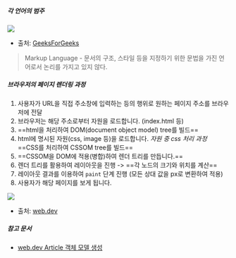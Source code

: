 
##### 각 언어의 범주
![](https://i.imgur.com/oK3EHEZ.png)
- 출처: [GeeksForGeeks](https://www.geeksforgeeks.org/difference-between-programming-scripting-and-markup-languages/)

>  Markup Language
	 - 문서의 구조, 스타일 등을 지정하기 위한 문법을 가진 언어로서 논리를 가지고 있지 않다. 

	

##### 브라우저의 페이지 렌더링 과정

1. 사용자가 URL을 직접 주소창에 입력하는 등의 행위로 원하는 페이지 주소를 브라우저에 전달
2. 브라우저는 해당 주소로부터 자원을 로드합니다. (index.html 등)
3. ==html을 처리하여 DOM(document object model) tree를 빌드==
4. html에 명시된 자원(css, image 등)을 로드합니다.
		*자원 중 css 처리 과정* ==CSS를 처리하여 CSSOM tree를 빌드==
5. ==CSSOM을 DOM에 적용(병합)하여 렌더 트리를 만듭니다.==
6. 렌더 트리를 활용하여 레이아웃을 진행 -> ==각 노드의 크기와 위치를 계산==
7. 레이아웃 결과를 이용하여 `paint` 단계 진행 (모든 상대 값을 px로 변환하여 적용)
8. 사용자가 해당 페이지를 보게 됩니다.

![](https://i.imgur.com/S8GPSgT.png)
- 출처: [web.dev](https://web.dev/articles/critical-rendering-path/render-tree-construction?hl=ko)

##### 참고 문서
- [web.dev Article 객체 모델 생성](https://web.dev/articles/critical-rendering-path/constructing-the-object-model?hl=ko)
